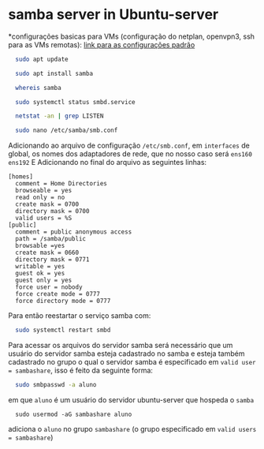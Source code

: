 # samba server in Ubuntu-server

  *configurações basicas para VMs (configuração do netplan, openvpn3, ssh para as VMs remotas): <a href="" >link para as configurações padrão<a/>
  
```bash
  sudo apt update
```
```bash
  sudo apt install samba
```
 
```bash
  whereis samba
```
```bash
  sudo systemctl status smbd.service
```
 
```bash
  netstat -an | grep LISTEN
```
 
```bash
  sudo nano /etc/samba/smb.conf
```
 Adicionando ao arquivo de configuração ```/etc/smb.conf```, em ```interfaces``` de global, os nomes dos adaptadores de rede, que no nosso caso será ```ens160 ens192``` 
 E Adicionando no final do arquivo as seguintes linhas: 
 ```
[homes]
   comment = Home Directories
   browseable = yes
   read only = no
   create mask = 0700
   directory mask = 0700
   valid users = %S
[public]
   comment = public anonymous access
   path = /samba/public
   browsable =yes
   create mask = 0660
   directory mask = 0771
   writable = yes
   guest ok = yes
   guest only = yes
   force user = nobody
   force create mode = 0777
   force directory mode = 0777
```
 Para então reestartar o serviço samba com:
 ```bash
   sudo systemctl restart smbd
 ```
 
 Para acessar os arquivos do servidor samba será necessário que um usuário do servidor samba esteja cadastrado no samba e esteja também cadastrado no grupo o qual o servidor samba é especificado em ```valid user = sambashare```, isso é feito da seguinte forma:
 
 ```bash 
   sudo smbpasswd -a aluno
 ```
 em que ```aluno``` é um usuário do servidor ubuntu-server que hospeda o ```samba```
 
 ```
   sudo usermod -aG sambashare aluno
 ```
 adiciona o ```aluno``` no grupo ```sambashare``` (o grupo especificado em ```valid users = sambashare```)
 
 
 
 
